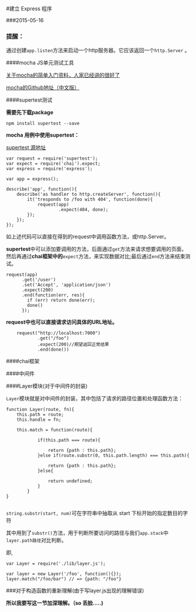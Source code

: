 #建立 Express 程序

###2015-05-16

### **提醒：**

通过创建`app.listen`方法来启动一个http服务器。它应该返回一个`http.Server` 。

####mocha JS单元测试工具

<a href='http://www.alloyteam.com/2013/12/hour-class-learning-costs-javascript-unit-testing-tool-matcha-mocha-and-chai/'> 关于mocha的简单入门资料，人家已经讲的很好了</a>


<a href='https://mochacn.github.io/'>mocha的Github地址（中文版）</a>

####supertest测试

**需要先下载package**

```
npm install supertest --save
```

**mocha 用例中使用supertest：**

<a href='https://github.com/visionmedia/supertest'>supertest 源地址</a>

```
var request = require('supertest');
var expect = require('chai').expect;
var express = require('express');

var app = express();

describe('app', function(){
	describe('as handler to http.createServer', function(){
		it('tresponds to /foo with 404', function(done){
			request(app)
					.expect(404, done);
		});
	});
});

```

如上述代码可以直接在得到的request中调用函数方法，或http.Server。

**supertest**中可以添加要调用的方法，后面通过`get`方法来请求想要调用的页面，然后再通过**chai框架中的**`expect`方法，来实现数据对比;最后通过`end`方法来结束测试。

```
request(app)
      .get('/user')
      .set('Accept', 'application/json')
      .expect(200)
      .end(function(err, res){
        if (err) return done(err);
        done()
      });
```
**request中也可以直接请求访问具体的URL地址。**

```
	request("http://localhost:7000")
			.get("/foo") 
			.expect(200)//期望返回正常结果
			.end(done())
```
####chai框架


####中间件

####Layer模块(对于中间件的封装)

`Layer`模块就是对中间件的封装，其中包括了请求的路径位置和处理函数方法：

```
function Layer(route, fn){
	this.path = route;
	this.handle = fn;

	this.match = function(route){

			if(this.path === route){
				
				return {path : this.path};
			}else if(route.substr(0, this.path.length) === this.path){

				return {path : this.path};
			}else{

				return undefined;
			}
		}	
}


```

`string.substr(start, num)`可在字符串中抽取从 start 下标开始的指定数目的字符

其中用到了`substr()`方法，用于判断所要访问的路径与我们`app.stack`中`layer.path路径`对比判断。

即, 

```
var Layer = require('./lib/layer.js');

var layer = new Layer('/foo', function(){});
layer.match("/foo/bar") // => {path: "/foo"}
```

###对于构造函数的重新理解(由于写layer.js出现的理解错误)

**所以我要写这一节加深理解。（so 丢脸.....)**

